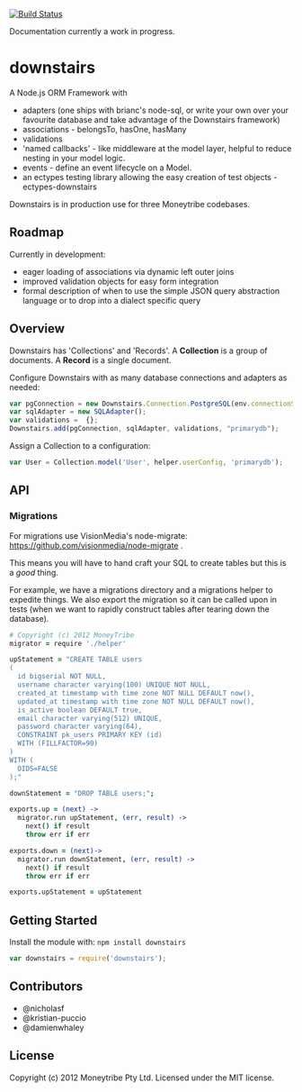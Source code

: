 [![Build Status](https://secure.travis-ci.org/moneytribeaustralia/downstairs.js.png)](http://travis-ci.org/moneytribeaustralia/downstairs.js)

Documentation currently a work in progress. 

# downstairs

A Node.js ORM Framework with 

  * adapters (one ships with brianc's node-sql, or write your own over your favourite database and take advantage of the Downstairs framework)
  * associations - belongsTo, hasOne, hasMany
  * validations
  * 'named callbacks' - like middleware at the model layer, helpful to reduce nesting in your model logic.
  * events - define an event lifecycle on a Model.
  * an ectypes testing library allowing the easy creation of test objects - ectypes-downstairs

Downstairs is in production use for three Moneytribe codebases.

## Roadmap

Currently in development:

* eager loading of associations via dynamic left outer joins
* improved validation objects for easy form integration
* formal description of when to use the simple JSON query abstraction language or to drop into a dialect specific query 


## Overview

Downstairs has 'Collections' and 'Records'. A **Collection** is a group of documents. A **Record** is a single document.

Configure Downstairs with as many database connections and adapters as needed:

``` javascript
var pgConnection = new Downstairs.Connection.PostgreSQL(env.connectionString);
var sqlAdapter = new SQLAdapter();
var validations =  {};
Downstairs.add(pgConnection, sqlAdapter, validations, "primarydb");
```

Assign a Collection to a configuration:

``` javascript
var User = Collection.model('User', helper.userConfig, 'primarydb');
```

## API

### Migrations

For migrations use VisionMedia's node-migrate: https://github.com/visionmedia/node-migrate .

This means you will have to hand craft your SQL to create tables but this is a *good* thing.

For example, we have a migrations directory and a migrations helper to expedite things. We also export the migration so it can be called upon in tests (when we want to rapidly construct tables after tearing down the database).

``` coffeescript
# Copyright (c) 2012 MoneyTribe
migrator = require './helper'

upStatement = "CREATE TABLE users
(
  id bigserial NOT NULL,
  username character varying(100) UNIQUE NOT NULL,
  created_at timestamp with time zone NOT NULL DEFAULT now(),
  updated_at timestamp with time zone NOT NULL DEFAULT now(),
  is_active boolean DEFAULT true,
  email character varying(512) UNIQUE,
  password character varying(64),
  CONSTRAINT pk_users PRIMARY KEY (id)
  WITH (FILLFACTOR=90)
)
WITH (
  OIDS=FALSE
);"

downStatement = "DROP TABLE users;";

exports.up = (next) ->
  migrator.run upStatement, (err, result) ->
    next() if result
    throw err if err

exports.down = (next)->
  migrator.run downStatement, (err, result) ->
    next() if result
    throw err if err

exports.upStatement = upStatement
```

## Getting Started

Install the module with: `npm install downstairs`

``` javascript
var downstairs = require('downstairs');
```

## Contributors

  * @nicholasf
  * @kristian-puccio
  * @damienwhaley

## License
Copyright (c) 2012 Moneytribe Pty Ltd.
Licensed under the MIT license.
